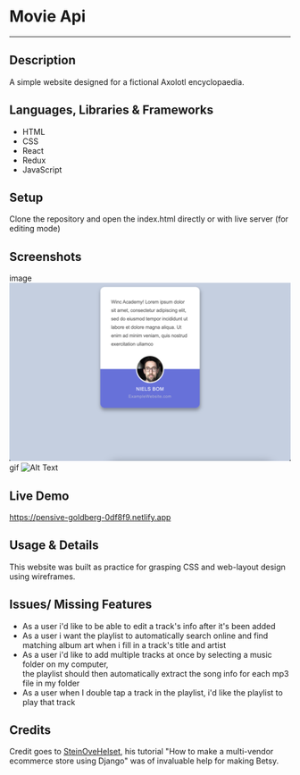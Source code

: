 # Movie Api
---


## Description 
A simple website designed for a fictional Axolotl encyclopaedia.


## Languages, Libraries & Frameworks
* HTML 
* CSS
* React
* Redux
* JavaScript


## Setup 
Clone the repository and open the index.html directly or with live server (for editing mode)


## Screenshots
image
![alt text](https://github.com/NTielman/CSS_effects/blob/master/preview_images/testimonial_preview.png "ASk a lotl Preview image")
gif
![Alt Text](https://media.giphy.com/media/vFKqnCdLPNOKc/giphy.gif)


## Live Demo 
https://pensive-goldberg-0df8f9.netlify.app


## Usage & Details 
This website was built as practice for grasping CSS and web-layout design using wireframes.

## Issues/ Missing Features
* As a user i'd like to be able to edit a track's info after it's been added
* As a user i want the playlist to automatically search online and find matching album art when i fill in a track's title and artist
* As a user i'd like to add multiple tracks at once by selecting a music folder on my computer,  
the playlist should then automatically extract the song info for each mp3 file in my folder
* As a user when I double tap a track in the playlist, i'd like the playlist to play that track

## Credits
Credit goes to [SteinOveHelset](https://github.com/SteinOveHelset), his tutorial "How to make a multi-vendor ecommerce store using Django" was of invaluable help for making Betsy.